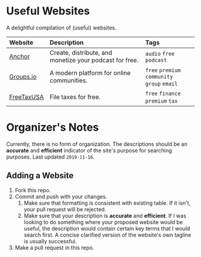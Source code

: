 # Useful Websites
A delightful compilation of (useful) websites. 

| Website | Description | Tags |
| :------ | :---------- | :--- |
| [Anchor](https://anchor.fm) | Create, distribute, and monetize your podcast for free. | `audio` `free` `podcast` |
| [Groups.io](https://groups.io) | A modern platform for online communities. | `free` `premium` `community`<br>`group` `email` |
| [FreeTaxUSA](https://www.freetaxusa.com) | File taxes for free. | `free` `finance` `premium` `tax` |


# Organizer's Notes
Currently, there is no form of organization. The descriptions should be an **accurate** and **efficient** indicator of the site's purpose for searching purposes. Last updated `2019-11-16`.

## Adding a Website
1. Fork this repo.
2. Commit and push with your changes.
   1. Make sure that formatting is consistent with existing table. If it isn't, your pull request will be rejected.
   2. Make sure that your description is **accurate** and **efficient**. If I was looking to do something where your proposed website would be useful, the description would contain certain key terms that I would search first. A concise clarified version of the website's own tagline is usually successful.
3. Make a pull request in this repo.
